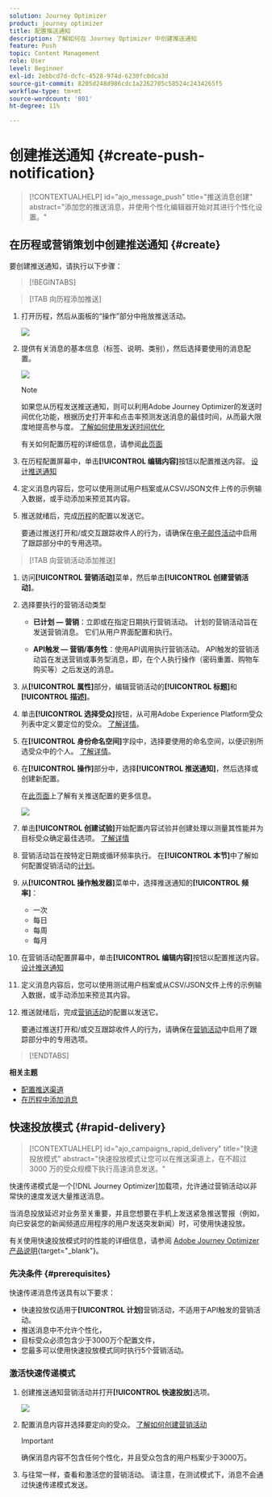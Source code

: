 ```yaml
---
solution: Journey Optimizer
product: journey optimizer
title: 配置推送通知
description: 了解如何在 Journey Optimizer 中创建推送通知
feature: Push
topic: Content Management
role: User
level: Beginner
exl-id: 2ebbcd7d-dcfc-4528-974d-6230fc0dca3d
source-git-commit: 8205d248d986cdc1a2262705c58524c2434265f5
workflow-type: tm+mt
source-wordcount: '801'
ht-degree: 11%

---
```


# 创建推送通知 {#create-push-notification}

>[!CONTEXTUALHELP]
>id="ajo_message_push"
>title="推送消息创建"
>abstract="添加您的推送消息，并使用个性化编辑器开始对其进行个性化设置。"

## 在历程或营销策划中创建推送通知 {#create}

要创建推送通知，请执行以下步骤：

>[!BEGINTABS]

>[!TAB 向历程添加推送]

1. 打开历程，然后从面板的“操作”部分中拖放推送活动。

   ![](assets/push_create_1.png)

1. 提供有关消息的基本信息（标签、说明、类别），然后选择要使用的消息配置。

   ![](assets/push_create_2.png)

   >[!NOTE]
   >
   >如果您从历程发送推送通知，则可以利用Adobe Journey Optimizer的发送时间优化功能，根据历史打开率和点击率预测发送消息的最佳时间，从而最大限度地提高参与度。 [了解如何使用发送时间优化](../building-journeys/send-time-optimization.md)

   有关如何配置历程的详细信息，请参阅[此页面](../building-journeys/journey-gs.md)

1. 在历程配置屏幕中，单击&#x200B;**[!UICONTROL 编辑内容]**&#x200B;按钮以配置推送内容。 [设计推送通知](design-push.md)

1. 定义消息内容后，您可以使用测试用户档案或从CSV/JSON文件上传的示例输入数据，或手动添加来预览其内容。

1. 推送就绪后，完成[历程](../building-journeys/journey-gs.md)的配置以发送它。

   要通过推送打开和/或交互跟踪收件人的行为，请确保在[电子邮件活动](../building-journeys/journeys-message.md)中启用了跟踪部分中的专用选项。

>[!TAB 向营销活动添加推送]

1. 访问&#x200B;**[!UICONTROL 营销活动]**&#x200B;菜单，然后单击&#x200B;**[!UICONTROL 创建营销活动]**。

1. 选择要执行的营销活动类型

   * **已计划 — 营销**：立即或在指定日期执行营销活动。 计划的营销活动旨在发送营销消息。 它们从用户界面配置和执行。

   * **API触发 — 营销/事务性**：使用API调用执行营销活动。 API触发的营销活动旨在发送营销或事务型消息，即，在个人执行操作（密码重置、购物车购买等）之后发送的消息。

1. 从&#x200B;**[!UICONTROL 属性]**&#x200B;部分，编辑营销活动的&#x200B;**[!UICONTROL 标题]**&#x200B;和&#x200B;**[!UICONTROL 描述]**。

1. 单击&#x200B;**[!UICONTROL 选择受众]**&#x200B;按钮，从可用Adobe Experience Platform受众列表中定义要定位的受众。 [了解详情](../audience/about-audiences.md)。

1. 在&#x200B;**[!UICONTROL 身份命名空间]**&#x200B;字段中，选择要使用的命名空间，以便识别所选受众中的个人。 [了解详情](../event/about-creating.md#select-the-namespace)。

1. 在&#x200B;**[!UICONTROL 操作]**&#x200B;部分中，选择&#x200B;**[!UICONTROL 推送通知]**，然后选择或创建新配置。

   在[此页面](push-configuration.md)上了解有关推送配置的更多信息。

   ![](assets/push_create_3.png)

1. 单击&#x200B;**[!UICONTROL 创建试验]**&#x200B;开始配置内容试验并创建处理以测量其性能并为目标受众确定最佳选项。 [了解详情](../content-management/content-experiment.md)

1. 营销活动旨在按特定日期或循环频率执行。 在&#x200B;**[!UICONTROL 本节]**&#x200B;中了解如何配置促销活动的[计划](../campaigns/create-campaign.md#schedule)。

1. 从&#x200B;**[!UICONTROL 操作触发器]**&#x200B;菜单中，选择推送通知的&#x200B;**[!UICONTROL 频率]**：

   * 一次
   * 每日
   * 每周
   * 每月

1. 在营销活动配置屏幕中，单击&#x200B;**[!UICONTROL 编辑内容]**&#x200B;按钮以配置推送内容。 [设计推送通知](design-push.md)

1. 定义消息内容后，您可以使用测试用户档案或从CSV/JSON文件上传的示例输入数据，或手动添加来预览其内容。

1. 推送就绪后，完成[营销活动](../campaigns/create-campaign.md)的配置以发送它。

   要通过推送打开和/或交互跟踪收件人的行为，请确保在[营销活动](../campaigns/create-campaign.md)中启用了跟踪部分中的专用选项。

>[!ENDTABS]

**相关主题**

* [配置推送渠道](push-gs.md)
* [在历程中添加消息](../building-journeys/journeys-message.md)

## 快速投放模式 {#rapid-delivery}

>[!CONTEXTUALHELP]
>id="ajo_campaigns_rapid_delivery"
>title="快速投放模式"
>abstract="快速投放模式让您可以在推送渠道上，在不超过 3000 万的受众规模下执行高速消息发送。"

快速传递模式是一个[!DNL Journey Optimizer]加载项，允许通过营销活动以非常快的速度发送大量推送消息。

当消息投放延迟对业务至关重要，并且您想要在手机上发送紧急推送警报（例如，向已安装您的新闻频道应用程序的用户发送突发新闻）时，可使用快速投放。

有关使用快速投放模式时的性能的详细信息，请参阅 [Adobe Journey Optimizer 产品说明](https://helpx.adobe.com/cn/legal/product-descriptions/adobe-journey-optimizer.html){target="_blank"}。

### 先决条件 {#prerequisites}

快速传递消息传送具有以下要求：

* 快速投放仅适用于&#x200B;**[!UICONTROL 计划]**&#x200B;营销活动，不适用于API触发的营销活动。
* 推送消息中不允许个性化，
* 目标受众必须包含少于3000万个配置文件，
* 您最多可以使用快速投放模式同时执行5个营销活动。

### 激活快速传递模式

1. 创建推送通知营销活动并打开&#x200B;**[!UICONTROL 快速投放]**&#x200B;选项。

   ![](assets/create-campaign-burst.png)

1. 配置消息内容并选择要定向的受众。 [了解如何创建营销活动](#create)

   >[!IMPORTANT]
   >
   >确保消息内容不包含任何个性化，并且受众包含的用户档案少于3000万。

1. 与往常一样，查看和激活您的营销活动。 请注意，在测试模式下，消息不会通过快速传递模式发送。